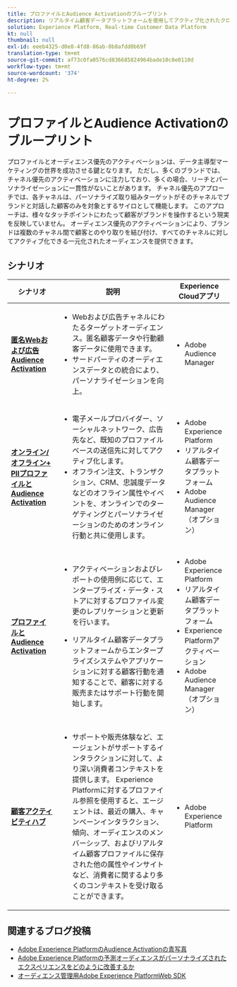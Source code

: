 ```yaml
---
title: プロファイルとAudience Activationのブループリント
description: リアルタイム顧客データプラットフォームを使用してアクティブ化されたクロスチャネル広告をオーディエンスに配信します。
solution: Experience Platform, Real-time Customer Data Platform
kt: null
thumbnail: null
exl-id: eeeb4325-d0e8-4fd8-86ab-0b8afdd0b69f
translation-type: tm+mt
source-git-commit: af73c0fa0576cd836685824964bade10c0e0110d
workflow-type: tm+mt
source-wordcount: '374'
ht-degree: 2%

---
```



# プロファイルとAudience Activationのブループリント

プロファイルとオーディエンス優先のアクティベーションは、データ主導型マーケティングの世界を成功させる鍵となります。 ただし、多くのブランドでは、チャネル優先のアクティベーションに注力しており、多くの場合、リーチとパーソナライゼーションに一貫性がないことがあります。 チャネル優先のアプローチでは、各チャネルは、パーソナライズ取り組みターゲットがそのチャネルでブランドと対話した顧客のみを対象とするサイロとして機能します。 このアプローチは、様々なタッチポイントにわたって顧客がブランドを操作するという現実を反映していません。 オーディエンス優先のアクティベーションにより、ブランドは複数のチャネル間で顧客とのやり取りを結び付け、すべてのチャネルに対してアクティブ化できる一元化されたオーディエンスを提供できます。

## シナリオ

| シナリオ | 説明 | Experience Cloudアプリ |
|---|---|---|
| **[匿名Webおよび広告Audience Activation](anonymous.md)** | <ul><li>Webおよび広告チャネルにわたるターゲットオーディエンス。匿名顧客データや行動顧客データに使用できます。</li><li>サードパーティのオーディエンスデータとの統合により、パーソナライゼーションを向上。</li></ul> | <ul><li>Adobe Audience Manager</li></ul> |
| **[オンライン/オフライン+ PIIプロファイルとAudience Activation](online-offline.md)** | <ul><li>電子メールプロバイダー、ソーシャルネットワーク、広告先など、既知のプロファイルベースの送信先に対してアクティブ化します。 </li><li>オフライン注文、トランザクション、CRM、忠誠度データなどのオフライン属性やイベントを、オンラインでのターゲティングとパーソナライゼーションのためのオンライン行動と共に使用します。</li></ul> | <ul><li>Adobe Experience Platform</li><li> リアルタイム顧客データプラットフォーム</li><li>Adobe Audience Manager（オプション）</li></ul> |
| **[プロファイルとAudience Activation](enterprise-destinations.md)** | <ul><li>アクティベーションおよびレポートの使用例に応じて、エンタープライズ・データ・ストアに対するプロファイル変更のレプリケーションと更新を行います。 </li></ul><ul><li>リアルタイム顧客データプラットフォームからエンタープライズシステムやアプリケーションに対する顧客行動を通知することで、顧客に対する販売またはサポート行動を開始します。</li></ul> | <ul><li>Adobe Experience Platform</li><li>リアルタイム顧客データプラットフォーム</li><li>Experience Platformアクティベーション</li><li>Adobe Audience Manager（オプション）</li></ul> |
| **[顧客アクティビティハブ](customer-activity.md)** | <ul><li>サポートや販売体験など、エージェントがサポートするインタラクションに対して、より深い消費者コンテキストを提供します。 Experience Platformに対するプロファイル参照を使用すると、エージェントは、最近の購入、キャンペーンインタラクション、傾向、オーディエンスのメンバーシップ、およびリアルタイム顧客プロファイルに保存された他の属性やインサイトなど、消費者に関するより多くのコンテキストを受け取ることができます。</li></ul> | <ul><li>Adobe Experience Platform</li></ul> |

## 関連するブログ投稿

* [Adobe Experience PlatformのAudience Activationの青写真](https://medium.com/adobetech/a-blueprint-for-audience-activation-in-adobe-experience-platform-b2b30fae90fd)
* [Adobe Experience Platformの予測オーディエンスがパーソナライズされたエクスペリエンスをどのように改善するか](https://medium.com/adobetech/how-adobe-experience-platform-predictive-audiences-improves-personalized-experiences-1f75a60cb7a3)
* [オーディエンス管理用Adobe Experience PlatformWeb SDK](https://medium.com/adobetech/adobe-experience-platform-web-sdk-for-audience-management-751fa6d063bc)
